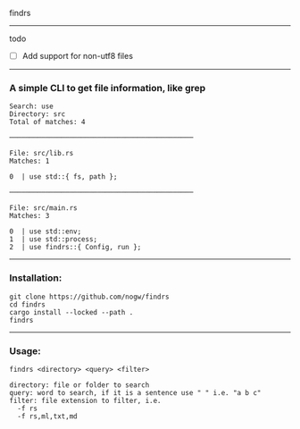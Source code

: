 findrs 

---

todo

- [ ] Add support for non-utf8 files

---

### A simple CLI to get file information, like grep

```
Search: use
Directory: src
Total of matches: 4

──────────────────────────────────────────────

File: src/lib.rs
Matches: 1

0  | use std::{ fs, path };

──────────────────────────────────────────────

File: src/main.rs
Matches: 3

0  | use std::env;
1  | use std::process;
2  | use findrs::{ Config, run };
```

---

### Installation: 

```
git clone https://github.com/nogw/findrs
cd findrs
cargo install --locked --path .
findrs
```

---

### Usage:

```
findrs <directory> <query> <filter>

directory: file or folder to search
query: word to search, if it is a sentence use " " i.e. "a b c"
filter: file extension to filter, i.e. 
  -f rs
  -f rs,ml,txt,md
```